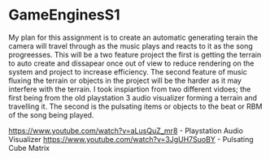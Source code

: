# GameEnginesS1

My plan for this assignment is to create an automatic generating terain the camera will travel through as the music plays and reacts to it as the song progreesses. This will be a two feature project the first is getting the terrain to auto create and dissapear once out of view to reduce rendering on the system and project to increase efficiency. The second feature of music fluxing the terrain or objects in the project will be the harder as it may interfere with the terrain. I took inspiartion from two different vidoes; the first being from the old playstation 3 audio visualizer forming a terrain and travelling it. The second is the pulsating items or objects to the beat or RBM of the song being played. 

https://www.youtube.com/watch?v=aLusQuZ_mr8  - Playstation Audio Visualizer
https://www.youtube.com/watch?v=3JgUH7SuoBY  - Pulsating Cube Matrix
